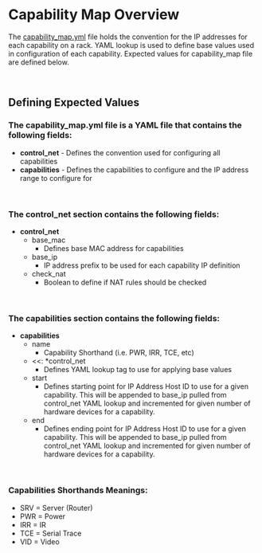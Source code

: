 # Capability Map Overview

The [capability_map.yml](capability_map.yml) file holds the convention for the IP addresses for each capability on a rack. YAML lookup is used to define base values used in configuration of each capability. Expected values for capability_map file are defined below.

<br>

## Defining Expected Values

### The capability_map.yml file is a YAML file that contains the following fields: 
- **control_net** - Defines the convention used for configuring all capabilities
- **capabilities** - Defines the capabilities to configure and the IP address range to configure for

<br>

### The control_net section contains the following fields: 

- **control_net**
  - base_mac 
    - Defines base MAC address for capabilities
  - base_ip 
    - IP address prefix to be used for each capability IP definition
  - check_nat 
    - Boolean to define if NAT rules should be checked

<br>

### The capabilities section contains the following fields:

- **capabilities**
  - name 
    - Capability Shorthand (i.e. PWR, IRR, TCE, etc)
  - <<: *control_net
    - Defines YAML lookup tag to use for applying base values
  - start
    - Defines starting point for IP Address Host ID to use for a given capability. This will be appended to base_ip pulled from control_net YAML lookup and incremented for given number of hardware devices for a capability.
  - end
    - Defines ending point for IP Address Host ID to use for a given capability. This will be appended to base_ip pulled from control_net YAML lookup and incremented for given number of hardware devices for a capability.

<br> 

### Capabilities Shorthands Meanings:

- SRV = Server (Router)
- PWR = Power 
- IRR = IR
- TCE = Serial Trace
- VID = Video